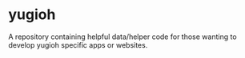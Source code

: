 # yugioh
A repository containing helpful data/helper code for those wanting to develop yugioh specific apps or websites.
